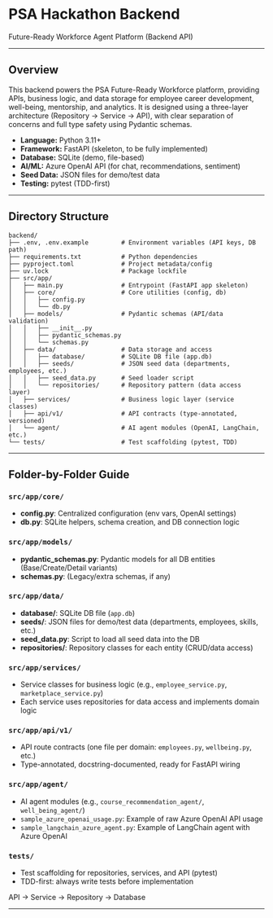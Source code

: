 # PSA Hackathon Backend

Future-Ready Workforce Agent Platform (Backend API)

---

## Overview
This backend powers the PSA Future-Ready Workforce platform, providing APIs, business logic, and data storage for employee career development, well-being, mentorship, and analytics. It is designed using a three-layer architecture (Repository → Service → API), with clear separation of concerns and full type safety using Pydantic schemas.

- **Language:** Python 3.11+
- **Framework:** FastAPI (skeleton, to be fully implemented)
- **Database:** SQLite (demo, file-based)
- **AI/ML:** Azure OpenAI API (for chat, recommendations, sentiment)
- **Seed Data:** JSON files for demo/test data
- **Testing:** pytest (TDD-first)

---

## Directory Structure

```
backend/
├── .env, .env.example         # Environment variables (API keys, DB path)
├── requirements.txt           # Python dependencies
├── pyproject.toml             # Project metadata/config
├── uv.lock                    # Package lockfile
├── src/app/
│   ├── main.py                # Entrypoint (FastAPI app skeleton)
│   ├── core/                  # Core utilities (config, db)
│   │   ├── config.py
│   │   └── db.py
│   ├── models/                # Pydantic schemas (API/data validation)
│   │   ├── __init__.py
│   │   ├── pydantic_schemas.py
│   │   └── schemas.py
│   ├── data/                  # Data storage and access
│   │   ├── database/          # SQLite DB file (app.db)
│   │   ├── seeds/             # JSON seed data (departments, employees, etc.)
│   │   ├── seed_data.py       # Seed loader script
│   │   └── repositories/      # Repository pattern (data access layer)
│   ├── services/              # Business logic layer (service classes)
│   ├── api/v1/                # API contracts (type-annotated, versioned)
│   └── agent/                 # AI agent modules (OpenAI, LangChain, etc.)
└── tests/                     # Test scaffolding (pytest, TDD)
```

---

## Folder-by-Folder Guide

### `src/app/core/`
- **config.py**: Centralized configuration (env vars, OpenAI settings)
- **db.py**: SQLite helpers, schema creation, and DB connection logic

### `src/app/models/`
- **pydantic_schemas.py**: Pydantic models for all DB entities (Base/Create/Detail variants)
- **schemas.py**: (Legacy/extra schemas, if any)

### `src/app/data/`
- **database/**: SQLite DB file (`app.db`)
- **seeds/**: JSON files for demo/test data (departments, employees, skills, etc.)
- **seed_data.py**: Script to load all seed data into the DB
- **repositories/**: Repository classes for each entity (CRUD/data access)

### `src/app/services/`
- Service classes for business logic (e.g., `employee_service.py`, `marketplace_service.py`)
- Each service uses repositories for data access and implements domain logic

### `src/app/api/v1/`
- API route contracts (one file per domain: `employees.py`, `wellbeing.py`, etc.)
- Type-annotated, docstring-documented, ready for FastAPI wiring

### `src/app/agent/`
- AI agent modules (e.g., `course_recommendation_agent/`, `well_being_agent/`)
- `sample_azure_openai_usage.py`: Example of raw Azure OpenAI API usage
- `sample_langchain_azure_agent.py`: Example of LangChain agent with Azure OpenAI

### `tests/`
- Test scaffolding for repositories, services, and API (pytest)
- TDD-first: always write tests before implementation

API → Service → Repository → Database

---
